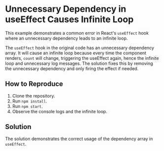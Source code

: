 # Unnecessary Dependency in useEffect Causes Infinite Loop

This example demonstrates a common error in React's `useEffect` hook where an unnecessary dependency leads to an infinite loop.

The `useEffect` hook in the original code has an unnecessary dependency array.  It will cause an infinite loop because every time the component renders, `count` will change, triggering the useEffect again, hence the infinite loop and unnecessary log messages. 
The solution fixes this by removing the unnecessary dependency and only firing the effect if needed. 

## How to Reproduce

1.  Clone the repository.
2.  Run `npm install`.
3.  Run `npm start`.
4.  Observe the console logs and the infinite loop.

## Solution

The solution demonstrates the correct usage of the dependency array in `useEffect`.
